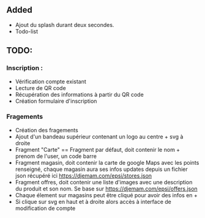 
## Added
- Ajout du splash durant deux secondes.
- Todo-list

## TODO:
### Inscription :
- Vérification compte existant
- Lecture de QR code
- Récupération des informations à partir du QR code
- Création formulaire d'inscription
### Fragements
- Création des fragements
- Ajout d'un bandeau supérieur contenant un logo au centre + svg à droite
- Fragment "Carte" == Fragment par défaut, doit contenir le nom + prenom de l'user, un code barre
- Fragment magasin, doit contenir la carte de google Maps avec les points renseigné, chaque magasin aura ses infos updates depuis un fichier json récupéré ici https://djemam.com/epsi/stores.json
- Fragment offres, doit contenir une liste d'images avec une description du produit et son nom. Se base sur https://djemam.com/epsi/offers.json
- Chaque élement sur magasins peut être cliqué pour avoir des infos en +
- Si clique sur svg en haut et à droite alors accès à interface de modification de compte